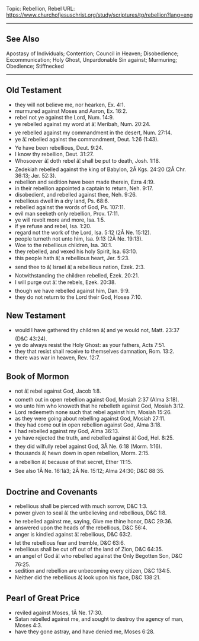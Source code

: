 Topic: Rebellion, Rebel
URL: https://www.churchofjesuschrist.org/study/scriptures/tg/rebellion?lang=eng

---

## See Also

Apostasy of Individuals; Contention; Council in Heaven; Disobedience; Excommunication; Holy Ghost, Unpardonable Sin against; Murmuring; Obedience; Stiffnecked

---

## Old Testament

- they will not believe me, nor hearken, Ex. 4:1.
- murmured against Moses and Aaron, Ex. 16:2.
- rebel not ye against the Lord, Num. 14:9.
- ye rebelled against my word at â¦ Meribah, Num. 20:24.
- ye rebelled against my commandment in the desert, Num. 27:14.
- ye â¦ rebelled against the commandment, Deut. 1:26 (1:43).
- Ye have been rebellious, Deut. 9:24.
- I know thy rebellion, Deut. 31:27.
- Whosoever â¦ doth rebel â¦ shall be put to death, Josh. 1:18.
- Zedekiah rebelled against the king of Babylon, 2Â Kgs. 24:20 (2Â Chr. 36:13; Jer. 52:3).
- rebellion and sedition have been made therein, Ezra 4:19.
- in their rebellion appointed a captain to return, Neh. 9:17.
- disobedient, and rebelled against thee, Neh. 9:26.
- rebellious dwell in a dry land, Ps. 68:6.
- rebelled against the words of God, Ps. 107:11.
- evil man seeketh only rebellion, Prov. 17:11.
- ye will revolt more and more, Isa. 1:5.
- if ye refuse and rebel, Isa. 1:20.
- regard not the work of the Lord, Isa. 5:12 (2Â Ne. 15:12).
- people turneth not unto him, Isa. 9:13 (2Â Ne. 19:13).
- Woe to the rebellious children, Isa. 30:1.
- they rebelled, and vexed his holy Spirit, Isa. 63:10.
- this people hath â¦ a rebellious heart, Jer. 5:23.
- send thee to â¦ Israel â¦ a rebellious nation, Ezek. 2:3.
- Notwithstanding the children rebelled, Ezek. 20:21.
- I will purge out â¦ the rebels, Ezek. 20:38.
- though we have rebelled against him, Dan. 9:9.
- they do not return to the Lord their God, Hosea 7:10.

## New Testament

- would I have gathered thy children â¦ and ye would not, Matt. 23:37 (D&C 43:24).
- ye do always resist the Holy Ghost: as your fathers, Acts 7:51.
- they that resist shall receive to themselves damnation, Rom. 13:2.
- there was war in heaven, Rev. 12:7.

## Book of Mormon

- not â¦ rebel against God, Jacob 1:8.
- cometh out in open rebellion against God, Mosiah 2:37 (Alma 3:18).
- wo unto him who knoweth that he rebelleth against God, Mosiah 3:12.
- Lord redeemeth none such that rebel against him, Mosiah 15:26.
- as they were going about rebelling against God, Mosiah 27:11.
- they had come out in open rebellion against God, Alma 3:18.
- I had rebelled against my God, Alma 36:13.
- ye have rejected the truth, and rebelled against â¦ God, Hel. 8:25.
- they did wilfully rebel against God, 3Â Ne. 6:18 (Morm. 1:16).
- thousands â¦ hewn down in open rebellion, Morm. 2:15.
- a rebellion â¦ because of that secret, Ether 11:15.
- See also 1Â Ne. 16:1â3; 2Â Ne. 15:12; Alma 24:30; D&C 88:35.

## Doctrine and Covenants

- rebellious shall be pierced with much sorrow, D&C 1:3.
- power given to seal â¦ the unbelieving and rebellious, D&C 1:8.
- he rebelled against me, saying, Give me thine honor, D&C 29:36.
- answered upon the heads of the rebellious, D&C 56:4.
- anger is kindled against â¦ rebellious, D&C 63:2.
- let the rebellious fear and tremble, D&C 63:6.
- rebellious shall be cut off out of the land of Zion, D&C 64:35.
- an angel of God â¦ who rebelled against the Only Begotten Son, D&C 76:25.
- sedition and rebellion are unbecoming every citizen, D&C 134:5.
- Neither did the rebellious â¦ look upon his face, D&C 138:21.

## Pearl of Great Price

- reviled against Moses, 1Â Ne. 17:30.
- Satan rebelled against me, and sought to destroy the agency of man, Moses 4:3.
- have they gone astray, and have denied me, Moses 6:28.

